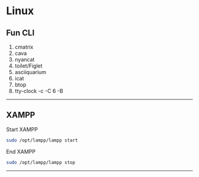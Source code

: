 # Linux

## Fun CLI
1. cmatrix
2. cava
3. nyancat
4. toilet/Figlet
5. asciiquarium
6. icat
7. btop
8. tty-clock -c -C 6 -B


---


## XAMPP
Start XAMPP
```bash
sudo /opt/lampp/lampp start
```

End XAMPP
```bash
sudo /opt/lampp/lampp stop
```


---


